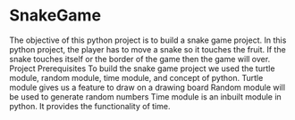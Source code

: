 # SnakeGame
The objective of this python project is to build a snake game project. In this python project, the player has to move a snake so it touches the fruit. If the snake touches itself or the border of the game then the game will over.
Project Prerequisites
To build the snake game project we used the turtle module, random module, time module, and concept of python.
   Turtle module gives us a feature to draw on a drawing board
   Random module will be used to generate random numbers
   Time module is an inbuilt module in python. It provides the functionality of time.
